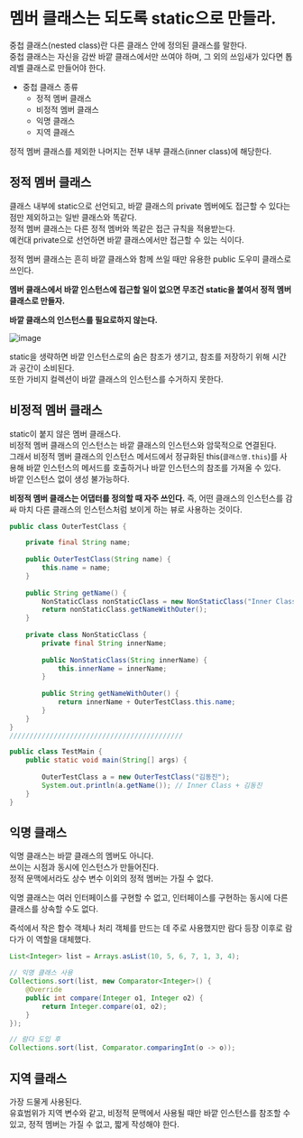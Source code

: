 # 멤버 클래스는 되도록 static으로 만들라.
중첩 클래스(nested class)란 다른 클래스 안에 정의된 클래스를 말한다.   
중첩 클래스는 자신을 감싼 바깥 클래스에서만 쓰여야 하며, 그 외의 쓰임새가 있다면 톱레벨 클래스로 만들어야 한다.

* 중첩 클래스 종류
  * 정적 멤버 클래스
  * 비정적 멤버 클래스
  * 익명 클래스
  * 지역 클래스

정적 멤버 클래스를 제외한 나머지는 전부 내부 클래스(inner class)에 해당한다.

## 정적 멤버 클래스
클래스 내부에 static으로 선언되고, 바깥 클래스의 private 멤버에도 접근할 수 있다는 점만 제외하고는 일반 클래스와 똑같다.   
정적 멤버 클래스는 다른 정적 멤버와 똑같은 접근 규칙을 적용받는다.   
예컨대 private으로 선언하면 바깥 클래스에서만 접근할 수 있는 식이다.

정적 멤버 클래스는 흔히 바깥 클래스와 함께 쓰일 때만 유용한 public 도우미 클래스로 쓰인다.   

**멤버 클래스에서 바깥 인스턴스에 접근할 일이 없으면 무조건 static을 붙여서 정적 멤버 클래스로 만들자.**

**바깥 클래스의 인스턴스를 필요로하지 않는다.**

![image](https://user-images.githubusercontent.com/82895809/230024378-281fac49-def2-4397-8aa1-0b14d1b28209.png)

static을 생략하면 바깥 인스턴스로의 숨은 참조가 생기고, 참조를 저장하기 위해 시간과 공간이 소비된다.   
또한 가비지 컬렉션이 바깥 클래스의 인스턴스를 수거하지 못한다.

## 비정적 멤버 클래스
static이 붙지 않은 멤버 클래스다.   
비정적 멤버 클래스의 인스턴스는 바깥 클래스의 인스턴스와 암묵적으로 연결된다.   
그래서 비정적 멤버 클래스의 인스턴스 메서드에서 정규화된 this(```클래스명.this```)를 사용해 바깥 인스턴스의 메서드를 호출하거나 바깥 인스턴스의 참조를 가져올 수 있다.   
바깥 인스턴스 없이 생성 불가능하다.

**비정적 멤버 클래스는 어댑터를 정의할 때 자주 쓰인다.** 즉, 어떤 클래스의 인스턴스를 감싸 마치 다른 클래스의 인스턴스처럼 보이게 하는 뷰로 사용하는 것이다.

```java
public class OuterTestClass {

    private final String name;
    
    public OuterTestClass(String name) {
        this.name = name;
    }
    
    public String getName() {
    	NonStaticClass nonStaticClass = new NonStaticClass("Inner Class + ");
    	return nonStaticClass.getNameWithOuter();
    }
    
    private class NonStaticClass {
        private final String innerName;
        
        public NonStaticClass(String innerName) {
            this.innerName = innerName;
        }
        
        public String getNameWithOuter() {
            return innerName + OuterTestClass.this.name;
        }
    }
}
///////////////////////////////////////////

public class TestMain {
	public static void main(String[] args) {
		
		OuterTestClass a = new OuterTestClass("김동진");
		System.out.println(a.getName()); // Inner Class + 김동진
	}
}
```

## 익명 클래스
익명 클래스는 바깥 클래스의 멤버도 아니다.    
쓰이는 시점과 동시에 인스턴스가 만들어진다.   
정적 문맥에서라도 상수 변수 이외의 정적 멤버는 가질 수 없다.

익명 클래스는 여러 인터페이스를 구현할 수 없고, 인터페이스를 구현하는 동시에 다른 클래스를 상속할 수도 없다.

즉석에서 작은 함수 객체나 처리 객체를 만드는 데 주로 사용했지만 람다 등장 이후로 람다가 이 역할을 대체했다.

```java
List<Integer> list = Arrays.asList(10, 5, 6, 7, 1, 3, 4);

// 익명 클래스 사용
Collections.sort(list, new Comparator<Integer>() {
    @Override
    public int compare(Integer o1, Integer o2) {
        return Integer.compare(o1, o2);
    }
});

// 람다 도입 후
Collections.sort(list, Comparator.comparingInt(o -> o));
```

## 지역 클래스
가장 드물게 사용된다.   
유효범위가 지역 변수와 같고, 비정적 문맥에서 사용될 때만 바깥 인스턴스를 참조할 수 있고, 정적 멤버는 가질 수 없고, 짧게 작성해야 한다.

